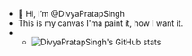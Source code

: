 - 👋 Hi, I’m @DivyaPratapSingh
- This is my canvas I'ma paint it, how I want it.
- - ![DivyaPratapSingh's GitHub stats](https://github-readme-stats.vercel.app/api?username=DivyaPratapSinghjklu&show_icons=true&theme=radical)

  
